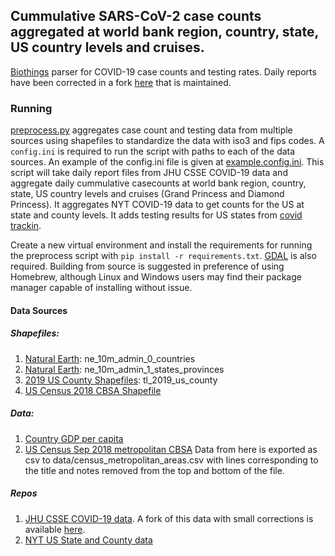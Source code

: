 ## Cummulative SARS-CoV-2 case counts aggregated at world bank region, country, state, US country levels and cruises. 

[Biothings](https://github.com/biothings/outbreak.api) parser for COVID-19 case counts and testing rates. Daily reports have been corrected in a fork [here](https://github.com/gkarthik/COVID-19) that is maintained.

### Running

[preprocess.py](preprocess.py) aggregates case count and testing data from multiple sources using shapefiles to standardize the data with iso3 and fips codes. A `config.ini` is required to run the script with paths to each of the data sources. An example of the config.ini file is given at [example.config.ini](./example.config.ini). This script will take daily report files from JHU CSSE COVID-19 data and aggregate daily cummulative casecounts at world bank region, country, state, US country levels and cruises (Grand Princess and Diamond Princess). It aggregates NYT COVID-19 data to get counts for the US at state and county levels. It adds testing results for US states from [covid trackin](http://covidtracking.com/).

Create a new virtual environment and install the requirements for running the preprocess script with `pip install -r requirements.txt`. [GDAL](https://gdal.org/download.html) is also required. Building from source is suggested in preference of using Homebrew, although Linux and Windows users may find their package manager capable of installing without issue.

#### Data Sources

##### Shapefiles:

1. [Natural Earth](https://www.naturalearthdata.com/downloads/10m-cultural-vectors/): ne_10m_admin_0_countries
2. [Natural Earth](https://www.naturalearthdata.com/downloads/10m-cultural-vectors/): ne_10m_admin_1_states_provinces
3. [2019 US County Shapefiles](https://www.census.gov/geographies/mapping-files/time-series/geo/tiger-line-file.html): tl_2019_us_county
4. [US Census 2018 CBSA Shapefile](https://www2.census.gov/geo/tiger/GENZ2018/shp/cb_2018_us_cbsa_500k.zip)

##### Data:
1. [Country GDP per capita](https://data.worldbank.org/indicator/NY.GDP.PCAP.CD?most_recent_value_desc=true)
2. [US Census Sep 2018 metropolitan CBSA](https://www2.census.gov/programs-surveys/metro-micro/geographies/reference-files/2018/delineation-files/list1_Sep_2018.xls) Data from here is exported as csv to data/census_metropolitan_areas.csv with lines corresponding to the title and notes removed from the top and bottom of the file.

##### Repos
1. [JHU CSSE COVID-19 data](https://github.com/CSSEGISandData/COVID-19). A fork of this data with small corrections is available [here](https://github.com/gkarthik/COVID-19).
2. [NYT US State and County data](https://github.com/nytimes/covid-19-data)
